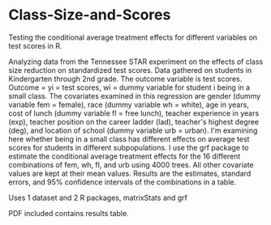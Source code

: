 # Class-Size-and-Scores
Testing the conditional average treatment effects for different variables on test scores in R. 

Analyzing data from the Tennessee STAR experiment on the effects of class size reduction on standardized test scores. 
Data gathered on students in Kindergarten through 2nd grade. The outcome variable is test scores. Outcome = yi = test scores, wi = dummy variable for student i being in a small class.
The covariates examined in this regression are
gender (dummy variable fem = female), race (dummy variable wh = white), age in years, cost of lunch (dummy variable fl = free lunch), 
teacher experience in years (exp), teacher position on the career ladder (lad), teacher's highest degree (deg), and location of school (dummy variable urb = urban). 
I'm examining here whether being in a small class has different effects on average test scores for students in different subpopulations.
I use the grf package to estimate the conditional average treatment effects for the 16 different combinations of fem, wh, fl, and urb using 4000 trees.
All other covariate values are kept at their mean values. Results are the estimates, standard errors, and 95% confidence intervals of the combinations in a table. 

Uses 1 dataset and 2 R packages, matrixStats and grf

PDF included contains results table. 
